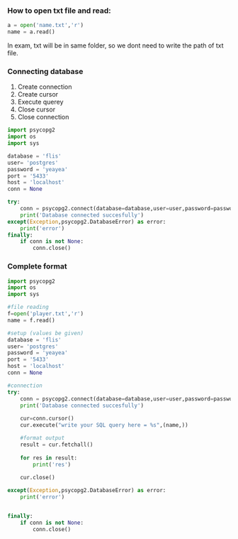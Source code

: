 

### How to open txt file and read:
```Python
a = open('name.txt','r')
name = a.read()
```
In exam, txt will be in same folder, so we dont need to write the path of txt file.

### Connecting database
1. Create connection
2. Create cursor
3. Execute querey
4. Close cursor
5. Close connection

```Python
import psycopg2
import os
import sys

database = 'flis'
user= 'postgres'
password = 'yeayea'
port = '5433'
host = 'localhost'
conn = None

try:
	conn = psycopg2.connect(database=database,user=user,password=password,host=host,port=port)
	print('Database connected succesfully')
except(Exception,psycopg2.DatabaseError) as error:
	print('error')
finally:
	if conn is not None:
		conn.close()
```


### Complete format
```Python
import psycopg2
import os
import sys

#file reading
f=open('player.txt','r')
name = f.read()

#setup (values be given)
database = 'flis'
user= 'postgres'
password = 'yeayea'
port = '5433'
host = 'localhost'
conn = None

#connection
try:
	conn = psycopg2.connect(database=database,user=user,password=password,host=host,port=port)
	print('Database connected succesfully')
	
	cur=conn.cursor()
	cur.execute("write your SQL query here = %s",(name,))

	#format output
	result = cur.fetchall()
	
	for res in result:
		print('res')
	
	cur.close()

except(Exception,psycopg2.DatabaseError) as error:
	print('error')


finally:
	if conn is not None:
		conn.close()
```
